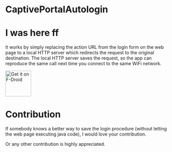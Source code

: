 # CaptivePortalAutologin
# I was here ff
It works by simply replacing the action URL from the login form on the web page to a local HTTP server which redirects the request to the original destination. The local HTTP server saves the request, so the app can reproduce the same call next time you connect to the same WiFi network.

<a href="https://f-droid.org/packages/com.juliansparber.captiveportallogin/" target="_blank">
<img src="https://f-droid.org/badge/get-it-on.png" alt="Get it on F-Droid" height="80"/></a>

Contribution
=============

If somebody knows a better way to save the login procedure (without letting the web page executing java code), I would love your
contribution.

Or any other contribution is highly appreciated.
